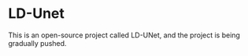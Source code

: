 # LD-Unet
This is an open-source project called LD-UNet, and the project is being gradually pushed.
